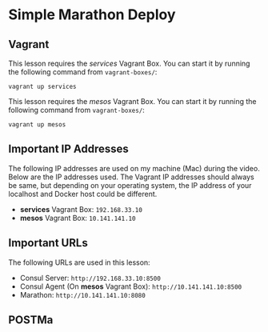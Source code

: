 # Simple Marathon Deploy

## Vagrant

This lesson requires the *services* Vagrant Box. You can start it by running the following command from ```vagrant-boxes/```:

```
vagrant up services
```

This lesson requires the *mesos* Vagrant Box. You can start it by running the following command from ```vagrant-boxes/```:

```
vagrant up mesos
```

## Important IP Addresses

The following IP addresses are used on my machine (Mac) during the video. Below are the IP addresses used. The Vagrant IP addresses should always be same, but depending on your operating system, the IP address of your localhost and Docker host could be different.

- **services** Vagrant Box: ```192.168.33.10```
- **mesos** Vagrant Box: ```10.141.141.10```

## Important URLs

The following URLs are used in this lesson:

- Consul Server: ```http://192.168.33.10:8500```
- Consul Agent (On **mesos** Vagrant Box): ```http://10.141.141.10:8500```
- Marathon: ```http://10.141.141.10:8080```

## POSTMa